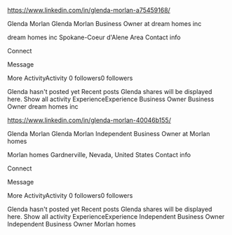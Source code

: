 https://www.linkedin.com/in/glenda-morlan-a75459168/






Glenda Morlan
Glenda Morlan
Business Owner at dream homes inc

dream homes inc
Spokane-Coeur d'Alene Area  Contact info

Connect

Message

More
ActivityActivity
0 followers0 followers

Glenda hasn't posted yet
Recent posts Glenda shares will be displayed here.
Show all activity
ExperienceExperience
Business Owner
Business Owner
dream homes inc






https://www.linkedin.com/in/glenda-morlan-40046b155/


Glenda Morlan
Glenda Morlan
Independent Business Owner at Morlan homes

Morlan homes
Gardnerville, Nevada, United States  Contact info

Connect

Message

More
ActivityActivity
0 followers0 followers

Glenda hasn't posted yet
Recent posts Glenda shares will be displayed here.
Show all activity
ExperienceExperience
Independent Business Owner
Independent Business Owner
Morlan homes
